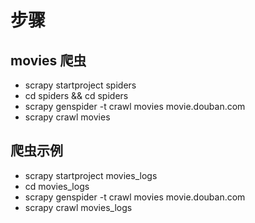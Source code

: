 # 步骤

## movies 爬虫

- scrapy startproject spiders
- cd spiders && cd spiders
- scrapy genspider -t crawl movies movie.douban.com
- scrapy crawl movies

## 爬虫示例

- scrapy startproject movies_logs
- cd movies_logs
- scrapy genspider -t crawl movies movie.douban.com
- scrapy crawl movies_logs
